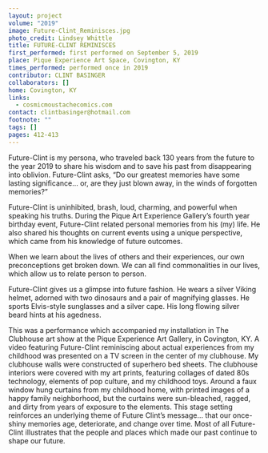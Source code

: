 ```yaml
---
layout: project
volume: "2019"
image: Future-Clint_Reminisces.jpg
photo_credit: Lindsey Whittle
title: FUTURE-CLINT REMINISCES
first_performed: first performed on September 5, 2019
place: Pique Experience Art Space, Covington, KY
times_performed: performed once in 2019
contributor: CLINT BASINGER
collaborators: []
home: Covington, KY
links:
  - cosmicmoustachecomics.com
contact: clintbasinger@hotmail.com
footnote: ""
tags: []
pages: 412-413
---
```


Future-Clint is my persona, who traveled back 130 years from the future to the year 2019 to share his wisdom and to save his past from disappearing into oblivion. Future-Clint asks, “Do our greatest memories have some lasting significance… or, are they just blown away, in the winds of forgotten memories?”

Future-Clint is uninhibited, brash, loud, charming, and powerful when speaking his truths. During the Pique Art Experience Gallery’s fourth year birthday event, Future-Clint related personal memories from his (my) life. He also shared his thoughts on current events using a unique perspective, which came from his knowledge of future outcomes.

When we learn about the lives of others and their experiences, our own preconceptions get broken down. We can all find commonalities in our lives, which allow us to relate person to person.

Future-Clint gives us a glimpse into future fashion. He wears a silver Viking helmet, adorned with two dinosaurs and a pair of magnifying glasses. He sports Elvis-style sunglasses and a silver cape. His long flowing silver beard hints at his agedness.

This was a performance which accompanied my installation in The Clubhouse art show at the Pique Experience Art Gallery, in Covington, KY. A video featuring Future-Clint reminiscing about actual experiences from my childhood was presented on a TV screen in the center of my clubhouse. My clubhouse walls were constructed of superhero bed sheets. The clubhouse interiors were covered with my art prints, featuring collages of dated 80s technology, elements of pop culture, and my childhood toys. Around a faux window hung curtains from my childhood home, with printed images of a happy family neighborhood, but the curtains were sun-bleached, ragged, and dirty from years of exposure to the elements. This stage setting reinforces an underlying theme of Future Clint’s message… that our once-shiny memories age, deteriorate, and change over time. Most of all Future-Clint illustrates that the people and places which made our past continue to shape our future.
